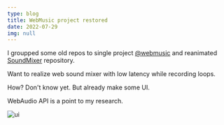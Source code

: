 ```yaml
---
type: blog
title: WebMusic project restored
date: 2022-07-29
img: null
---
```


I groupped some old repos to single project [@webmusic](https://github.com/users/evgenykon/projects/7) and reanimated 
[SoundMixer](https://github.com/evgenykon/sound-mixer) repository. 

Want to realize web sound mixer with low latency while recording loops.

How? Don't know yet. But already make some UI.

WebAudio API is a point to my research.

![ui](https://github.com/evgenykon/sound-mixer/raw/master/static/screen-1.jpg)